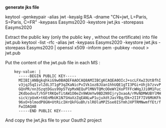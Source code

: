 **generate jks file**

keytool -genkeypair -alias jwt -keyalg RSA -dname "CN=jwt, L=Paris, S=Paris, C=FR" -keypass Easyms2020 -keystore jwt.jks -storepass Easyms2020

Extract the public key (only the public key , without the certificate) into file jwt.pub
keytool -list -rfc -alias jwt -keypass Easyms2020 -keystore jwt.jks -storepass Easyms2020 | openssl x509 -inform pem -pubkey -noout > jwt.pub

Put the content of the jwt.pub file in each MS :

        key-value: |
          -----BEGIN PUBLIC KEY-----
          MIIBIjANBgkqhkiG9w0BAQEFAAOCAQ8AMIIBCgKCAQEA0OIcJ+scLFXw23UtBfhI
          v3jqJ5qIivlZdL3T1gP3qZKaNicPvIVk1ozBJUan1hhUQE1gTI3PGi+Uhjb7zvvP
          GQnPR/nn3SzqtDGus99p5TVpMxNEQuPlMNVTQMcOOeWY2XoPTFFcWHgJJi0M1Fuc
          2KdbodvuT/h5FtRKQeTitAW1O0eZn9WUmYw9BD2N9Ijry3xaoA/rMvNDMWUBYlMH
          sicV/pUxK+t6EnMbUK1N7SHaXzZqEANLwP1ujuXdtJasYBg/Dk+2IIF7IV6MUKFh
          96xO+blmodP8GN+UtRicIHrQkFGuBh/slROluMPZSse0ISYmhJXPTRMNwmffEt/f
          FwIDAQAB
          -----END PUBLIC KEY-----

And copy the jwt.jks file to your Oauth2 project
